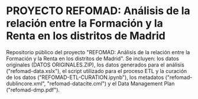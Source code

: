 # PROYECTO REFOMAD: Análisis de la relación entre la Formación y la Renta en los distritos de Madrid

Repositorio público del proyecto "REFOMAD: Análisis de la relación entre la Formación y la Renta en los distritos de Madrid". Se incluyen: los datos originales (DATOS ORIGINALES.ZIP), los datos generados para el análisis ("refomad-data.xslx"), el script utilizado para el proceso ETL y la curación de los datos ("REFOMAD-ETL-CURATION.ipynb"), los metadatos ("refomad-dublincore.xml", "refomad-datacite.cml") y el Data Management Plan ("refomad-dmp.pdf").
